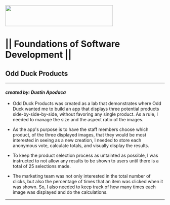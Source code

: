 <img src="https://members-csforall.imgix.net/members/logos/code-fellows-logo-horizontal-2-color-black.png" width="340" height="66">  

# ||  Foundations of Software Development ||

## Odd Duck Products

---
#### *created by: Dustin Apodaca*

* Odd Duck Products was created as a lab that demonstrates where Odd Duck wanted me to build an app that displays three potential products side-by-side-by-side, without favoring any single product. As a rule, I needed to manage the size and the aspect ratio of the images.

* As the app's purpose is to have the staff members choose which product, of the three displayed images, that they would be most interested in seeing as a new creation, I needed to store each anonymous vote, calculate totals, and visually display the results.

* To keep the product selection process as untainted as possible, I was instructed to not allow any results to be shown to users until there is a total of 25 selections made.

* The marketing team was not only interested in the total number of clicks, but also the percentage of times that an item was clicked when it was shown. So, I also needed to keep track of how many times each image was displayed and do the calculations.

---

